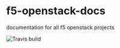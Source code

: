 # f5-openstack-docs
documentation for all f5 openstack projects

![Travis build](https://magnum.travis-ci.com/F5Networks/f5-openstack-docs.svg?token=9DzDpZ48B74dRXvdFxM2)
